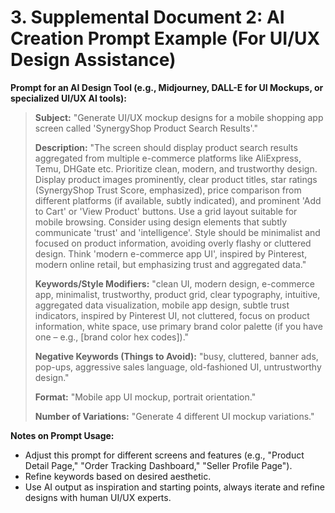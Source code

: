 # 3. Supplemental Document 2: AI Creation Prompt Example (For UI/UX Design Assistance)

**Prompt for an AI Design Tool (e.g., Midjourney, DALL-E for UI Mockups, or specialized UI/UX AI tools):**

> **Subject:** "Generate UI/UX mockup designs for a mobile shopping app screen called 'SynergyShop Product Search Results'."
>
> **Description:** "The screen should display product search results aggregated from multiple e-commerce platforms like AliExpress, Temu, DHGate etc. Prioritize clean, modern, and trustworthy design. Display product images prominently, clear product titles, star ratings (SynergyShop Trust Score, emphasized), price comparison from different platforms (if available, subtly indicated), and prominent 'Add to Cart' or 'View Product' buttons. Use a grid layout suitable for mobile browsing. Consider using design elements that subtly communicate 'trust' and 'intelligence'. Style should be minimalist and focused on product information, avoiding overly flashy or cluttered design. Think 'modern e-commerce app UI', inspired by Pinterest, modern online retail, but emphasizing trust and aggregated data."
>
> **Keywords/Style Modifiers:** "clean UI, modern design, e-commerce app, minimalist, trustworthy, product grid, clear typography, intuitive, aggregated data visualization, mobile app design, subtle trust indicators, inspired by Pinterest UI, not cluttered, focus on product information, white space, use primary brand color palette (if you have one – e.g., [brand color hex codes])."
>
> **Negative Keywords (Things to Avoid):** "busy, cluttered, banner ads, pop-ups, aggressive sales language, old-fashioned UI, untrustworthy design."
>
> **Format:** "Mobile app UI mockup, portrait orientation."
>
> **Number of Variations:** "Generate 4 different UI mockup variations."

**Notes on Prompt Usage:**

- Adjust this prompt for different screens and features (e.g., "Product Detail Page," "Order Tracking Dashboard," "Seller Profile Page").
- Refine keywords based on desired aesthetic.
- Use AI output as inspiration and starting points, always iterate and refine designs with human UI/UX experts.
